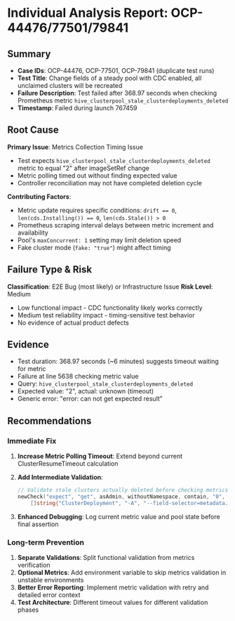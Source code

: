 # Individual Analysis Report: OCP-44476/77501/79841

## Summary
- **Case IDs**: OCP-44476, OCP-77501, OCP-79841 (duplicate test runs)
- **Test Title**: Change fields of a steady pool with CDC enabled, all unclaimed clusters will be recreated
- **Failure Description**: Test failed after 368.97 seconds when checking Prometheus metric `hive_clusterpool_stale_clusterdeployments_deleted`
- **Timestamp**: Failed during launch 767459

## Root Cause
**Primary Issue**: Metrics Collection Timing Issue
- Test expects `hive_clusterpool_stale_clusterdeployments_deleted` metric to equal "2" after imageSetRef change
- Metric polling timed out without finding expected value
- Controller reconciliation may not have completed deletion cycle

**Contributing Factors**:
- Metric update requires specific conditions: `drift == 0`, `len(cds.Installing()) == 0`, `len(cds.Stale()) > 0`
- Prometheus scraping interval delays between metric increment and availability
- Pool's `maxConcurrent: 1` setting may limit deletion speed
- Fake cluster mode (`fake: "true"`) might affect timing

## Failure Type & Risk
**Classification**: E2E Bug (most likely) or Infrastructure Issue
**Risk Level**: Medium
- Low functional impact - CDC functionality likely works correctly
- Medium test reliability impact - timing-sensitive test behavior
- No evidence of actual product defects

## Evidence
- Test duration: 368.97 seconds (~6 minutes) suggests timeout waiting for metric
- Failure at line 5638 checking metric value
- Query: `hive_clusterpool_stale_clusterdeployments_deleted`
- Expected value: "2", actual: unknown (timeout)
- Generic error: "error: can not get expected result"

## Recommendations

### Immediate Fix
1. **Increase Metric Polling Timeout**: Extend beyond current ClusterResumeTimeout calculation

2. **Add Intermediate Validation**:
   ```go
   // Validate stale clusters actually deleted before checking metrics
   newCheck("expect", "get", asAdmin, withoutNamespace, contain, "0", ok, DefaultTimeout, 
       []string{"ClusterDeployment", "-A", "--field-selector=metadata.annotations['hive.openshift.io/cluster-pool-name']=" + poolName}).check(oc)
   ```

3. **Enhanced Debugging**: Log current metric value and pool state before final assertion

### Long-term Prevention
1. **Separate Validations**: Split functional validation from metrics verification
2. **Optional Metrics**: Add environment variable to skip metrics validation in unstable environments
3. **Better Error Reporting**: Implement metric validation with retry and detailed error context
4. **Test Architecture**: Different timeout values for different validation phases